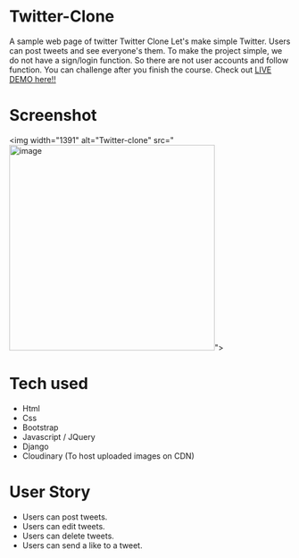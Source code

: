 
# Twitter-Clone
A sample web page of twitter
Twitter Clone
Let's make simple Twitter. Users can post tweets and see everyone's them.
To make the project simple, we do not have a sign/login function.
So there are not user accounts and follow function. You can challenge after you finish the course.
Check out [LIVE DEMO here!!](https://twitter-clone111.herokuapp.com/)

# Screenshot



<img width="1391" alt="Twitter-clone" src="<img width="368" alt="image" src="https://user-images.githubusercontent.com/107241846/184101814-6b703036-7b08-42c1-863e-b594c55b6cdc.png">">




# Tech used
* Html
* Css
* Bootstrap
* Javascript / JQuery
* Django
* Cloudinary (To host uploaded images on CDN)

# User Story
* Users can post tweets.
* Users can edit tweets.
* Users can delete tweets.
* Users can send a like to a tweet.

